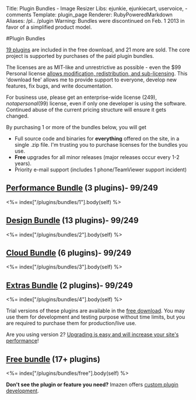 Title: Plugin Bundles - Image Resizer
Libs: ejunkie, ejunkiecart, uservoice, -comments
Template: plugin_page
Renderer: RubyPoweredMarkdown
Aliases: /pl.. /plugin
Warning: Bundles were discontinued on Feb. 1 2013 in favor of a simplified product model.


#Plugin Bundles


[19 plugins](/plugins/bundles/free) are included in the free download, and 21 more are sold. The core project is supported by purchases of the paid plugin bundles. 

The licenses are as MIT-like and unrestrictive as possible - even the <span class="price">$99</span> Personal license [allows modification, redistribution, and sub-licensing](/licenses/pro). This 'download fee' allows me to provide support to everyone, develop new features, fix bugs, and write documentation. 

For business use, please get an enterprise-wide license ($249), not a personal ($99) license, even if only one developer is using the software. Continued abuse of the current pricing structure will ensure it gets changed.

By purchasing 1 or more of the bundles below, you will get 

 * Full source code and binaries for **everything** offered on the site, in a single .zip file. I'm trusting you to purchase licenses for the bundles you use.
 * **Free** upgrades for all minor releases (major releases occur every 1-2 years). 
 * Priority e-mail support (includes 1 phone/TeamViewer support incident)

      
## [Performance Bundle](/plugins/bundles/1) (3 plugins)- <span class="price">$99/$249</span>


<%= index["/plugins/bundles/1"].body(self) %>


## [Design Bundle](/plugins/bundles/2) (13 plugins)- <span class="price">$99/$249</span>

<%= index["/plugins/bundles/2"].body(self) %>


## [Cloud Bundle](/plugins/bundles/3) (6 plugins)- <span class="price">$99/$249</span>

<%= index["/plugins/bundles/3"].body(self) %>

## [Extras Bundle](/plugins/bundles/4) (2 plugins)- <span class="price">$99/$249</span>

<%= index["/plugins/bundles/4"].body(self) %>


Trial versions of these plugins are available in the [free download](/download). You may use them for development and testing purpose without time limits, but you 
are required to purchase them for production/live use.

Are you using version 2? [Upgrading is easy and will increase your site's performance](/docs/2to3/)!

## [Free bundle](/plugins/bundles/free) (17+ plugins)

<%= index["/plugins/bundles/free"].body(self) %>


**Don't see the plugin or feature you need?** Imazen offers [custom plugin development](/plugins/custom).

